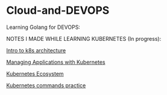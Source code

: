 # Cloud-and-DEVOPS

Learning Golang for DEVOPS:


NOTES I MADE WHILE LEARNING KUBERNETES (In progress):


[Intro to k8s architecture](https://wry-washer-047.notion.site/k8s-architecture-6bd13f466f8a42728c892d6468c8c948)

[Managing Applications with Kubernetes](https://wry-washer-047.notion.site/kubernetes-ecosystem-de1d3ed75a224395be0400f12c0d02e6)

[Kubernetes Ecosystem](https://wry-washer-047.notion.site/kubernetes-ecosystem-de1d3ed75a224395be0400f12c0d02e6)

[Kubernetes commands practice](https://www.notion.so/Kubernetes-handson-coursera-478ca58a868d4b4397fb5ac99cfc7c6a)
